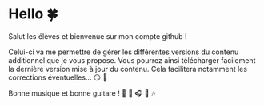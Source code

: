 # Hello :four_leaf_clover:

Salut les élèves et bienvenue sur mon compte github ! 

Celui-ci va me permettre de gérer les différentes versions du contenu additionnel que je vous propose.
Vous pourrez ainsi télécharger facilement la dernière version mise à jour du contenu. Cela facilitera notamment
les corrections éventuelles... :smirk: :green_heart:

Bonne musique et bonne guitare ! :musical_score: :guitar: :headphones: :musical_note: :notes:
